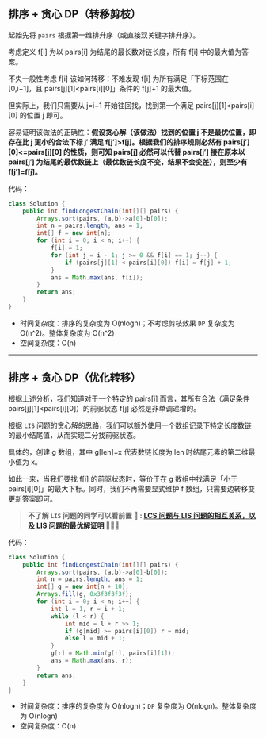 ﻿## 排序 + 贪心 DP（转移剪枝）

起始先将 `pairs` 根据第一维排升序（或直接双关键字排升序）。

考虑定义 f\[i\] 为以 pairs\[i\] 为结尾的最长数对链长度，所有 f\[i\] 中的最大值为答案。

不失一般性考虑 f\[i\] 该如何转移：不难发现 f\[i\] 为所有满足「下标范围在 \[0,i−1\]，且 pairs\[j\]\[1\]<pairs\[i\]\[0\]」条件的 f\[j\]+1 的最大值。

但实际上，我们只需要从 j\=i−1 开始往回找，找到第一个满足 pairs\[j\]\[1\]<pairs\[i\]\[0\] 的位置 j 即可。

容易证明该做法的正确性：**假设贪心解（该做法）找到的位置 j 不是最优位置，即存在比 j 更小的合法下标 j′ 满足 f\[j′\]\>f\[j\]。根据我们的排序规则必然有 pairs\[j′\]\[0\]<\=pairs\[j\]\[0\] 的性质，则可知 pairs\[j\] 必然可以代替 pairs\[j′\] 接在原本以 pairs\[j′\] 为结尾的最优数链上（最优数链长度不变，结果不会变差），则至少有 f\[j′\]\=f\[j\]。**

代码：

```Java
class Solution {
    public int findLongestChain(int[][] pairs) {
        Arrays.sort(pairs, (a,b)->a[0]-b[0]);
        int n = pairs.length, ans = 1;
        int[] f = new int[n];
        for (int i = 0; i < n; i++) {
            f[i] = 1;
            for (int j = i - 1; j >= 0 && f[i] == 1; j--) {
                if (pairs[j][1] < pairs[i][0]) f[i] = f[j] + 1;
            }
            ans = Math.max(ans, f[i]);
        }
        return ans;
    }
}

```

-   时间复杂度：排序的复杂度为 O(nlog⁡n)；不考虑剪枝效果 `DP` 复杂度为 O(n^2)。整体复杂度为 O(n^2)
-   空间复杂度：O(n)

___

## [](https://leetcode.cn/problems/maximum-length-of-pair-chain/solution/by-ac_oier-z91l//#排序-贪心-dp（优化转移）)排序 + 贪心 DP（优化转移）

根据上述分析，我们知道对于一个特定的 pairs\[i\] 而言，其所有合法（满足条件 pairs\[j\]\[1\]<pairs\[i\]\[0\]）的前驱状态 f\[j\] 必然是非单调递增的。

根据 `LIS` 问题的贪心解的思路，我们可以额外使用一个数组记录下特定长度数链的最小结尾值，从而实现二分找前驱状态。

具体的，创建 g 数组，其中 g\[len\]\=x 代表数链长度为 len 时结尾元素的第二维最小值为 x。

如此一来，当我们要找 f\[i\] 的前驱状态时，等价于在 g 数组中找满足「小于 pairs\[i\]\[0\]」的最大下标。同时，我们不再需要显式维护 f 数组，只需要边转移变更新答案即可。

> **不了解 `LIS` 问题的同学可以看前置 🧀 : [LCS 问题与 LIS 问题的相互关系，以及 LIS 问题的最优解证明](https://leetcode.cn/link/?target=https%3A%2F%2Fmp.weixin.qq.com%2Fs%3F__biz%3DMzU4NDE3MTEyMA%3D%3D%26mid%3D2247487814%26idx%3D1%26sn%3De33023c2d474ff75af83eda1***d01892) 🎉🎉🎉**

代码：

```Java
class Solution {
    public int findLongestChain(int[][] pairs) {
        Arrays.sort(pairs, (a,b)->a[0]-b[0]);
        int n = pairs.length, ans = 1;
        int[] g = new int[n + 10];
        Arrays.fill(g, 0x3f3f3f3f);
        for (int i = 0; i < n; i++) {
            int l = 1, r = i + 1;
            while (l < r) {
                int mid = l + r >> 1;
                if (g[mid] >= pairs[i][0]) r = mid;
                else l = mid + 1;
            }
            g[r] = Math.min(g[r], pairs[i][1]);
            ans = Math.max(ans, r);
        }
        return ans;
    }
}

```

-   时间复杂度：排序的复杂度为 O(nlog⁡n)；`DP` 复杂度为 O(nlog⁡n)。整体复杂度为 O(nlog⁡n)
-   空间复杂度：O(n)
